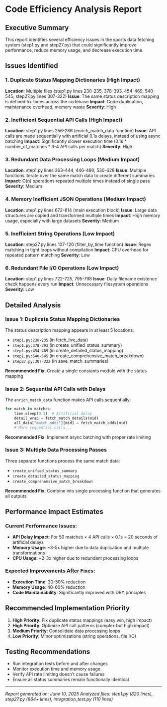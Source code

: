 # Code Efficiency Analysis Report

## Executive Summary
This report identifies several efficiency issues in the sports data fetching system (step1.py and step27.py) that could significantly improve performance, reduce memory usage, and decrease execution time.

## Issues Identified

### 1. **Duplicate Status Mapping Dictionaries** (High Impact)
**Location**: Multiple files (step1.py lines 230-235, 378-393, 454-469, 540-545; step27.py lines 307-322)
**Issue**: The same status description mapping is defined 5+ times across the codebase
**Impact**: Code duplication, maintenance overhead, memory waste
**Severity**: High

### 2. **Inefficient Sequential API Calls** (High Impact)
**Location**: step1.py lines 256-286 (enrich_match_data function)
**Issue**: API calls are made sequentially with artificial 0.1s delays, instead of using async batching
**Impact**: Significantly slower execution time (0.1s * number_of_matches * 3-4 API calls per match)
**Severity**: High

### 3. **Redundant Data Processing Loops** (Medium Impact)
**Location**: step1.py lines 363-444, 446-490, 530-628
**Issue**: Multiple functions iterate over the same match data to create different summaries
**Impact**: O(n) operations repeated multiple times instead of single pass
**Severity**: Medium

### 4. **Memory Inefficient JSON Operations** (Medium Impact)
**Location**: step1.py lines 672-814 (main execution block)
**Issue**: Large data structures are copied and transformed multiple times
**Impact**: High memory usage, especially with large datasets
**Severity**: Medium

### 5. **Inefficient String Operations** (Low Impact)
**Location**: step27.py lines 107-120 (filter_by_time function)
**Issue**: Regex matching in tight loops without compilation
**Impact**: CPU overhead for repeated pattern matching
**Severity**: Low

### 6. **Redundant File I/O Operations** (Low Impact)
**Location**: step1.py lines 722-725, 795-798
**Issue**: Daily filename existence check happens every run
**Impact**: Unnecessary filesystem operations
**Severity**: Low

## Detailed Analysis

### Issue 1: Duplicate Status Mapping Dictionaries
The status description mapping appears in at least 5 locations:
- `step1.py:230-235` (in fetch_live_data)
- `step1.py:378-393` (in create_unified_status_summary)
- `step1.py:454-469` (in create_detailed_status_mapping)
- `step1.py:540-545` (in create_comprehensive_match_breakdown)
- `step27.py:307-322` (in save_match_summaries)

**Recommended Fix**: Create a single constants module with the status mapping

### Issue 2: Sequential API Calls with Delays
The `enrich_match_data` function makes API calls sequentially:
```python
for match in matches:
    time.sleep(0.1)  # Artificial delay
    detail_wrap = fetch_match_details(mid)
    all_data["match_odds"][mid] = fetch_match_odds(mid)
    # More sequential calls...
```

**Recommended Fix**: Implement async batching with proper rate limiting

### Issue 3: Multiple Data Processing Passes
Three separate functions process the same match data:
- `create_unified_status_summary`
- `create_detailed_status_mapping` 
- `create_comprehensive_match_breakdown`

**Recommended Fix**: Combine into single processing function that generates all outputs

## Performance Impact Estimates

### Current Performance Issues:
- **API Delay Impact**: For 50 matches × 4 API calls × 0.1s = 20 seconds of artificial delays
- **Memory Usage**: ~3-5x higher due to data duplication and multiple transformations
- **CPU Usage**: ~2-3x higher due to redundant processing loops

### Expected Improvements After Fixes:
- **Execution Time**: 30-50% reduction
- **Memory Usage**: 40-60% reduction  
- **Code Maintainability**: Significantly improved with DRY principles

## Recommended Implementation Priority

1. **High Priority**: Fix duplicate status mappings (easy win, high impact)
2. **High Priority**: Optimize API call patterns (complex but high impact)
3. **Medium Priority**: Consolidate data processing loops
4. **Low Priority**: Minor optimizations (string operations, file I/O)

## Testing Recommendations

- Run integration tests before and after changes
- Monitor execution time and memory usage
- Verify API rate limiting doesn't cause failures
- Ensure all status summaries remain functionally identical

---
*Report generated on: June 10, 2025*
*Analyzed files: step1.py (820 lines), step27.py (864+ lines), integration_test.py (110 lines)*
